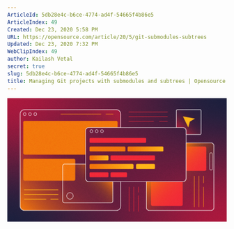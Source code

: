 ```yaml
---
ArticleId: 5db28e4c-b6ce-4774-ad4f-54665f4b86e5
ArticleIndex: 49
Created: Dec 23, 2020 5:58 PM
URL: https://opensource.com/article/20/5/git-submodules-subtrees
Updated: Dec 23, 2020 7:32 PM
WebClipIndex: 49
author: Kailash Vetal
secret: true
slug: 5db28e4c-b6ce-4774-ad4f-54665f4b86e5
title: Managing Git projects with submodules and subtrees | Opensource.com
---
```

![browser_web_internet_website.png](49%200845ead64a6d4a6894180114ce4d21de/browser_web_internet_website.png)

